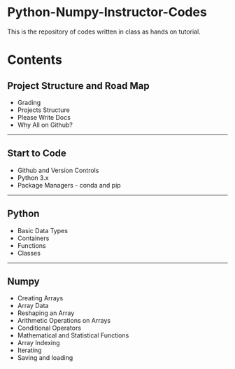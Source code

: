 # Python-Numpy-Instructor-Codes
This is the repository of codes written in class as hands on tutorial.

# Contents
## Project Structure and Road Map
* Grading
* Projects Structure
* Please Write Docs
* Why All on Github?
---

## Start to Code
* Github and Version Controls
* Python 3.x
* Package Managers - conda and pip
---

## Python
* Basic Data Types
* Containers
* Functions
* Classes
---

## Numpy
* Creating Arrays
* Array Data
* Reshaping an Array
* Arithmetic Operations on Arrays
* Conditional Operators
* Mathematical and Statistical Functions
* Array Indexing
* Iterating
* Saving and loading
